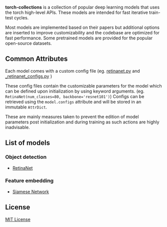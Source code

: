 
__torch-collections__ is a collection of popular deep learning models that uses the torch high-level APIs. These models are intended for fast iterative train-test cycles.

Most models are implemented based on their papers but additional options are inserted to improve customizability and the codebase are optimized for fast performance. Some pretrained models are provided for the popular open-source datasets.

## Common Attributes
Each model comes with a custom config file
(eg.
  [retinanet.py](https://github.com/mingruimingrui/torch-collections/blob/master/torch_collections/models/retinanet.py) and
  [\_retinanet_configs.py](https://github.com/mingruimingrui/torch-collections/blob/master/torch_collections/models/_retinanet_configs.py)
)

These config files contain the customizable parameters for the model which can be defined upon initialization by using keyword arguments.
(eg. `RetinaNet(num_classes=80, backbone='resnet101')`) Configs can be retrieved using the `model.configs` attribute and will be stored in an immutable `AttrDict`.

These are mainly measures taken to prevent the edition of model parameters post initialization and during training as such actions are highly inadvisable.

## List of models

### Object detection
- [RetinaNet](https://github.com/mingruimingrui/torch-collections/blob/master/docs/retinanet.md)

### Feature embedding
- [Siamese Network](https://github.com/mingruimingrui/torch-collections/blob/master/docs/siamese.md)

## License
[MIT License](https://github.com/mingruimingrui/torch-collections/blob/master/LICENSE)
